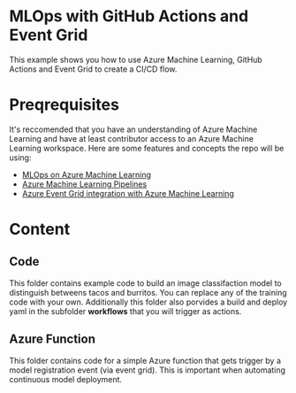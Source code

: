 # MLOps with GitHub Actions and Event Grid 

This example shows you how to use Azure Machine Learning, GitHub Actions and Event Grid to create a CI/CD flow. 

# Preqrequisites 

It's reccomended that you have an understanding of Azure Machine Learning and have at least contributor access to an Azure Machine Learning workspace. Here are some features and concepts the repo will be using: 

* [MLOps on Azure Machine Learning](https://docs.microsoft.com/en-us/azure/machine-learning/concept-model-management-and-deployment)
* [Azure Machine Learning Pipelines](https://docs.microsoft.com/en-us/azure/machine-learning/concept-ml-pipelines)
* [Azure Event Grid integration with Azure Machine Learning](https://docs.microsoft.com/en-us/azure/machine-learning/how-to-use-event-grid)


# Content

## Code

This folder contains example code to build an image classifaction model to distinguish betweens tacos and burritos. You can replace any of the training code with your own. Additionally this folder also porvides a build and deploy yaml in the subfolder **workflows** that you will trigger as actions. 

## Azure Function 

This folder contains code for a simple Azure function that gets trigger by a model registration event (via event grid). This is important when automating continuous model deployment. 
